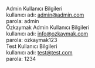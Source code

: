 Admin Kullanıcı Bilgileri  
kullanıcı adı: admin@admin.com  
parola:        admin  
Özkaymak Admin Kullanıcı Bilgileri  
kullanıcı adı: info@ozkaymak.com  
parola:        ozkaymak123  
Test Kullanıcı Bilgileri  
kullanıcı adı: test@test.com  
parola:        1234
